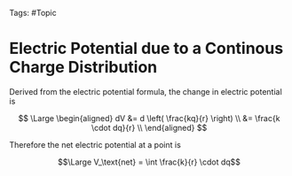 Tags: #Topic 

# Electric Potential due to a Continous Charge Distribution
Derived from the electric potential formula, the change in electric potential is

$$
\Large
\begin{aligned}
dV &= d \left( \frac{kq}{r} \right) \\
&= \frac{k \cdot dq}{r} \\
\end{aligned}
$$

Therefore the net electric potential at a point is

$$\Large V_\text{net} = \int \frac{k}{r} \cdot dq$$